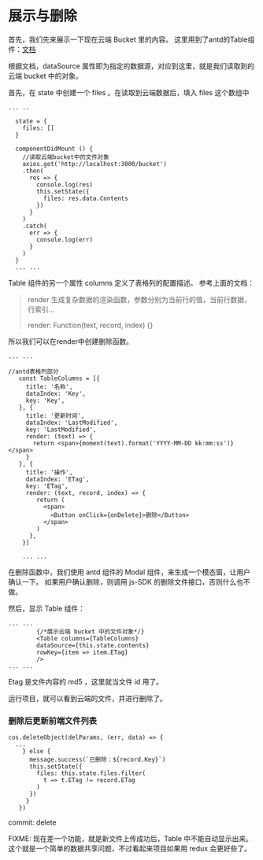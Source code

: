 # 展示与删除


首先，我们先来展示一下现在云端 Bucket 里的内容。
这里用到了antd的Table组件：[文档](https://ant.design/components/table-cn/)

根据文档，dataSource 属性即为指定的数据源，对应到这里，就是我们读取到的云端 bucket 中的对象。

首先，在 state 中创建一个 files 。在读取到云端数据后，填入 files 这个数组中

```
... ..

  state = {
    files: []
  }

  componentDidMount () {
    //读取云端bucket中的文件对象
    axios.get('http://localhost:3000/bucket')
    .then(
      res => {
        console.log(res)
        this.setState({
          files: res.data.Contents
        })
      }
    )
    .catch(
      err => {
        console.log(err)
      }
    )
  }
  ... ...
```

Table 组件的另一个属性 columns 定义了表格列的配置描述。
参考上面的文档：

> render	生成复杂数据的渲染函数，参数分别为当前行的值，当前行数据，行索引...
>
> render:  Function(text, record, index) {}

所以我们可以在render中创建删除函数。


```
... ...

//antd表格列部分
   const TableColumns = [{
     title: '名称',
     dataIndex: 'Key',
     key: 'Key',
   }, {
     title: '更新时间',
     dataIndex: 'LastModified',
     key: 'LastModified',
     render: (text) => {
       return <span>{moment(text).format('YYYY-MM-DD kk:mm:ss')}</span>
     }
   }, {
     title: '操作',
     dataIndex: 'ETag',
     key: 'ETag',
     render: (text, record, index) => {
        return (
          <span>
            <Button onClick={onDelete}>删除</Button>
          </span>
        )
      },
    }]

    ... ...
```
在删除函数中，我们使用 antd 组件的 Modal 组件，来生成一个模态窗，让用户确认一下。
如果用户确认删除，则调用 js-SDK 的删除文件接口，否则什么也不做。


然后，显示 Table 组件：

```
... ...
        {/*展示云端 bucket 中的文件对象*/}
        <Table columns={TableColumns}
        dataSource={this.state.contents}
        rowKey={item => item.ETag}
        />
... ...
```

Etag 是文件内容的 md5 ，这里就当文件 id 用了。

运行项目，就可以看到云端的文件，并进行删除了。

### 删除后更新前端文件列表

```
cos.deleteObject(delParams, (err, data) => {
  ...
    } else {
      message.success(`已删除：${record.Key}`)
      this.setState({
        files: this.state.files.filter(
          t => t.ETag != record.ETag
        )
      })
     }
   })
```

commit: delete

FIXME: 现在差一个功能，就是新文件上传成功后，Table 中不能自动显示出来。这个就是一个简单的数据共享问题，不过看起来项目如果用 redux 会更好些了。

